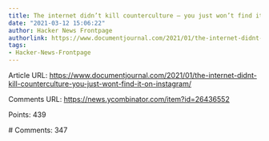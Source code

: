```yaml
---
title: The internet didn’t kill counterculture – you just won’t find it on Instagram
date: "2021-03-12 15:06:22"
author: Hacker News Frontpage
authorlink: https://www.documentjournal.com/2021/01/the-internet-didnt-kill-counterculture-you-just-wont-find-it-on-instagram/
tags:
- Hacker-News-Frontpage
---
```


<p>Article URL: <a href="https://www.documentjournal.com/2021/01/the-internet-didnt-kill-counterculture-you-just-wont-find-it-on-instagram/">https://www.documentjournal.com/2021/01/the-internet-didnt-kill-counterculture-you-just-wont-find-it-on-instagram/</a></p>
<p>Comments URL: <a href="https://news.ycombinator.com/item?id=26436552">https://news.ycombinator.com/item?id=26436552</a></p>
<p>Points: 439</p>
<p># Comments: 347</p>

